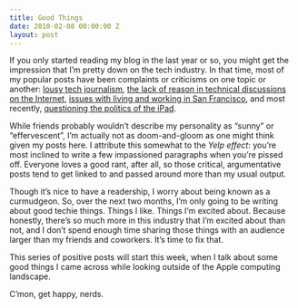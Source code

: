 ```yaml
---
title: Good Things
date: 2010-02-08 00:00:00 Z
layout: post
---
```





If you only started reading my blog in the last year or so, you might get the impression that I’m pretty down on the tech industry. In that time, most of my popular posts have been complaints or criticisms on one topic or another: [lousy tech journalism](http://al3x.net/2009/03/03/towards-better-technology-journalism.html), [the lack of reason in technical discussions on the Internet](http://al3x.net/2009/04/04/reasoned-technical-discussion.html), [issues with living and working in San Francisco](http://al3x.net/2009/10/04/so-youre-moving-to-san-francisco.html), and most recently, [questioning the politics of the iPad](http://al3x.net/2010/01/28/ipad.html).

While friends probably wouldn’t describe my personality as “sunny” or “effervescent”, I’m actually not as doom-and-gloom as one might think given my posts here. I attribute this somewhat to the *Yelp effect*: you’re most inclined to write a few impassioned paragraphs when you’re pissed off. Everyone loves a good rant, after all, so those critical, argumentative posts tend to get linked to and passed around more than my usual output.

Though it’s nice to have a readership, I worry about being known as a curmudgeon. So, over the next two months, I’m only going to be writing about good techie things. Things I like. Things I’m excited about. Because honestly, there’s so much more in this industry that I’m excited about than not, and I don’t spend enough time sharing those things with an audience larger than my friends and coworkers. It’s time to fix that.

This series of positive posts will start this week, when I talk about some good things I came across while looking outside of the Apple computing landscape.

C’mon, get happy, nerds.
